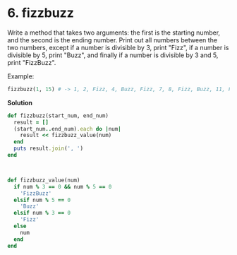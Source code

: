 # 6. fizzbuzz

Write a method that takes two arguments: the first is the starting number, and the second is the ending number. Print out all numbers between the two numbers, except if a number is divisible by 3, print "Fizz", if a number is divisible by 5, print "Buzz", and finally if a number is divisible by 3 and 5, print "FizzBuzz".

Example:

```ruby
fizzbuzz(1, 15) # -> 1, 2, Fizz, 4, Buzz, Fizz, 7, 8, Fizz, Buzz, 11, Fizz, 13, 14, FizzBuzz
```

**Solution**

```ruby
def fizzbuzz(start_num, end_num)
  result = []
  (start_num..end_num).each do |num|
    result << fizzbuzz_value(num)
  end
  puts result.join(', ')
end



def fizzbuzz_value(num)
  if num % 3 == 0 && num % 5 == 0
    'FizzBuzz'
  elsif num % 5 == 0
    'Buzz'
  elsif num % 3 == 0
    'Fizz'
  else
    num
  end
end
```

